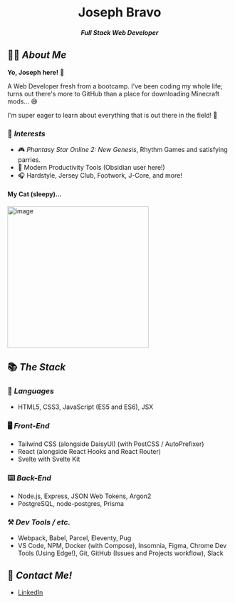<div align="center">
  <h1><b>Joseph Bravo</b></h1>
  <h4><i>Full Stack Web Developer</i></h4>
</div>

## 🧑‍💻 *About Me*

**Yo, Joseph here!** 👋

A Web Developer fresh from a bootcamp. I've been coding my whole life; turns out there's more to GitHub than a place for downloading Minecraft mods... 😅

I'm super eager to learn about everything that is out there in the field! 📖

### 👀 *Interests*

- 🎮 *Phantasy Star Online 2: New Genesis*, Rhythm Games and satisfying parries.
- 📝 Modern Productivity Tools (Obsidian user here!)
- 🎧 Hardstyle, Jersey Club, Footwork, J-Core, and more!

#### My Cat (sleepy)...

<img width="317" alt="image" src="https://user-images.githubusercontent.com/78003700/174394354-628ede7e-102e-42a8-a57a-d26207b1a758.png">


## 📚 *The Stack*

### 📑 *Languages*

- HTML5, CSS3, JavaScript (ES5 and ES6), JSX

### 🖥️ *Front-End*

- Tailwind CSS (alongside DaisyUI) (with PostCSS / AutoPrefixer)
- React (alongside React Hooks and React Router)
- Svelte with Svelte Kit

### ⌨️ *Back-End*

- Node.js, Express, JSON Web Tokens, Argon2
- PostgreSQL, node-postgres, Prisma 

### ⚒️ *Dev Tools / etc.*

- Webpack, Babel, Parcel, Eleventy, Pug
- VS Code, NPM, Docker (with Compose), Insomnia, Figma, Chrome Dev Tools (Using Edge!), Git, GitHub (Issues and Projects workflow), Slack

## 📨 *Contact Me!*

- [LinkedIn](https://www.linkedin.com/in/joseph-bravo-dev/)
